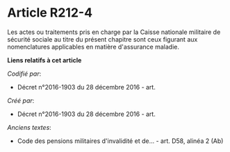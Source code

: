 # Article R212-4

Les actes ou traitements pris en charge par la Caisse nationale militaire de sécurité sociale au titre du présent chapitre
sont ceux figurant aux nomenclatures applicables en matière d'assurance maladie.

**Liens relatifs à cet article**

_Codifié par_:

  - Décret n°2016-1903 du 28 décembre 2016 - art.

_Créé par_:

  - Décret n°2016-1903 du 28 décembre 2016 - art.

_Anciens textes_:

  - Code des pensions militaires d'invalidité et de... - art. D58, alinéa 2 (Ab)
